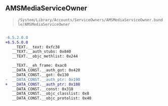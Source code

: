 ## AMSMediaServiceOwner

> `/System/Library/Accounts/ServiceOwners/AMSMediaServiceOwner.bundle/AMSMediaServiceOwner`

```diff

-6.5.2.0.0
+6.5.5.0.0
   __TEXT.__text: 0xfc38
   __TEXT.__auth_stubs: 0x840
   __TEXT.__objc_methlist: 0x244

   __TEXT.__eh_frame: 0xac0
   __DATA_CONST.__auth_got: 0x420
   __DATA_CONST.__got: 0x130
-  __DATA_CONST.__auth_ptr: 0x190
+  __DATA_CONST.__auth_ptr: 0x188
   __DATA_CONST.__const: 0x318
   __DATA_CONST.__objc_classlist: 0x8
   __DATA_CONST.__objc_protolist: 0x40

```
